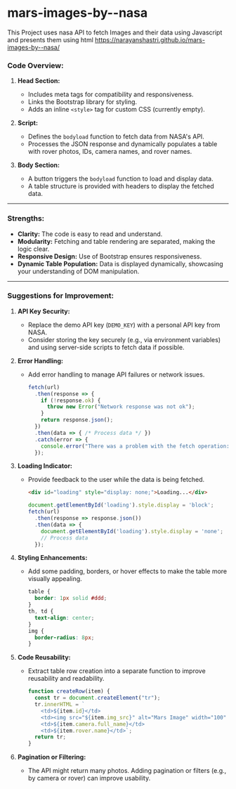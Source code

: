 # mars-images-by--nasa
This Project uses nasa API to fetch Images and their data using Javascript and presents them using html
https://narayanshastri.github.io/mars-images-by--nasa/

### **Code Overview:**
1. **Head Section:**
   - Includes meta tags for compatibility and responsiveness.
   - Links the Bootstrap library for styling.
   - Adds an inline `<style>` tag for custom CSS (currently empty).

2. **Script:**
   - Defines the `bodyload` function to fetch data from NASA's API.
   - Processes the JSON response and dynamically populates a table with rover photos, IDs, camera names, and rover names.

3. **Body Section:**
   - A button triggers the `bodyload` function to load and display data.
   - A table structure is provided with headers to display the fetched data.

---

### **Strengths:**
- **Clarity:** The code is easy to read and understand.
- **Modularity:** Fetching and table rendering are separated, making the logic clear.
- **Responsive Design:** Use of Bootstrap ensures responsiveness.
- **Dynamic Table Population:** Data is displayed dynamically, showcasing your understanding of DOM manipulation.

---

### **Suggestions for Improvement:**

1. **API Key Security:**
   - Replace the demo API key (`DEMO_KEY`) with a personal API key from NASA.
   - Consider storing the key securely (e.g., via environment variables) and using server-side scripts to fetch data if possible.

2. **Error Handling:**
   - Add error handling to manage API failures or network issues.
     ```javascript
     fetch(url)
       .then(response => {
         if (!response.ok) {
           throw new Error("Network response was not ok");
         }
         return response.json();
       })
       .then(data => { /* Process data */ })
       .catch(error => {
         console.error("There was a problem with the fetch operation:", error);
       });
     ```

3. **Loading Indicator:**
   - Provide feedback to the user while the data is being fetched.
     ```html
     <div id="loading" style="display: none;">Loading...</div>
     ```
     ```javascript
     document.getElementById('loading').style.display = 'block';
     fetch(url)
       .then(response => response.json())
       .then(data => {
         document.getElementById('loading').style.display = 'none';
         // Process data
       });
     ```

4. **Styling Enhancements:**
   - Add some padding, borders, or hover effects to make the table more visually appealing.
     ```css
     table {
       border: 1px solid #ddd;
     }
     th, td {
       text-align: center;
     }
     img {
       border-radius: 8px;
     }
     ```

5. **Code Reusability:**
   - Extract table row creation into a separate function to improve reusability and readability.
     ```javascript
     function createRow(item) {
       const tr = document.createElement("tr");
       tr.innerHTML = `
         <td>${item.id}</td>
         <td><img src="${item.img_src}" alt="Mars Image" width="100" height="100"></td>
         <td>${item.camera.full_name}</td>
         <td>${item.rover.name}</td>`;
       return tr;
     }
     ```

6. **Pagination or Filtering:**
   - The API might return many photos. Adding pagination or filters (e.g., by camera or rover) can improve usability.
